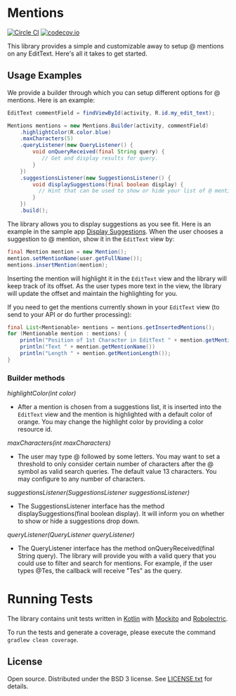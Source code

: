 # Mentions

[![Circle CI](https://circleci.com/gh/percolate/mentions.svg?style=svg&circle-token=82fa2c37e303a6d5c44baa2e64199d6b06141aaf)](https://circleci.com/gh/percolate/mentions)
[![codecov.io](http://codecov.io/github/percolate/mentions/coverage.svg?branch=master&token=U8DlJgcAzs)](http://codecov.io/github/percolate/mentions?branch=master)

This library provides a simple and customizable away to setup @ mentions on any EditText. Here's all it takes to get started.

## Usage Examples

We provide a builder through which you can setup different options for @ mentions.
Here is an example:

```java
EditText commentField = findViewById(activity, R.id.my_edit_text);

Mentions mentions = new Mentions.Builder(activity, commentField)
    .highlightColor(R.color.blue)
    .maxCharacters(5)
    .queryListener(new QueryListener() {
        void onQueryReceived(final String query) {
           // Get and display results for query.
        }
    })
    .suggestionsListener(new SuggestionsListener() {
        void displaySuggestions(final boolean display) {
          // Hint that can be used to show or hide your list of @ mentions".
        }
    })
    .build();
```

The library allows you to display suggestions as you see fit. Here is an example in the sample app [Display Suggestions](https://github.com/percolate/mentions/blob/master/Mentions/sample/src/main/java/com/percolate/mentions/sample/activities/MainActivity.java#L95).
When the user chooses a suggestion to @ mention, show it in the `EditText` view by:
```java
final Mention mention = new Mention();
mention.setMentionName(user.getFullName());
mentions.insertMention(mention);
```
Inserting the mention will highlight it in the `EditText` view and the library will keep track of its offset. As the user types more text in the view, the library will update the offset and maintain the highlighting for you.

If you need to get the mentions currently shown in your `EditText` view (to send to your API or do further processing):
```java
final List<Mentionable> mentions = mentions.getInsertedMentions();
for (Mentionable mention : mentions) {
    println("Position of 1st Character in EditText " + mention.getMentionOffset());
    println("Text " + mention.getMentionName())
    println("Length " + mention.getMentionLength());
}

```

### Builder methods

*highlightColor(int color)*

- After a mention is chosen from a suggestions list, it is inserted into the
  `EditText` view and the mention is highlighted with a default color of orange.
  You may change the highlight color by providing a color resource id.

*maxCharacters(int maxCharacters)*

- The user may type @ followed by some letters. You may want to set a threshold to
only consider certain number of characters after the @ symbol as valid search
queries. The default value 13 characters. You may configure to any number
of characters.

*suggestionsListener(SuggestionsListener suggestionsListener)*

- The SuggestionsListener interface has the method displaySuggestions(final boolean display).
It will inform you on whether to show or hide a suggestions drop down.

*queryListener(QueryListener queryListener)*

- The QueryListener interface has the method onQueryReceived(final String query). The library
will provide you with a valid query that you could use to filter and search for mentions. For example, if the user
types @Tes, the callback will receive "Tes" as the query.

# Running Tests
The library contains unit tests written in [Kotlin](https://kotlinlang.org/) with [Mockito](http://mockito.org/) and
[Robolectric](http://robolectric.org/).

To run the tests and generate a coverage, please execute the command
```gradlew clean coverage```.

## License

Open source.  Distributed under the BSD 3 license.  See [LICENSE.txt](https://github.com/percolate/mentions/blob/master/LICENSE.txt) for details.
